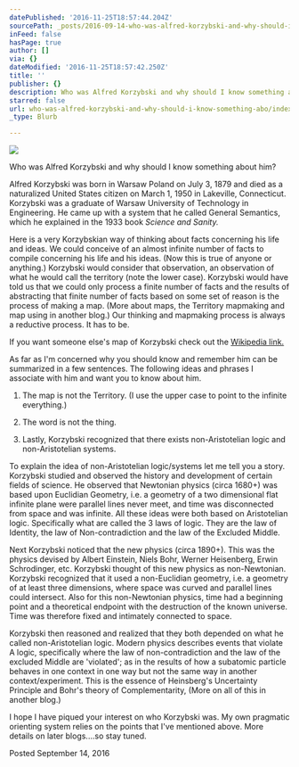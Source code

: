 ```yaml
---
datePublished: '2016-11-25T18:57:44.204Z'
sourcePath: _posts/2016-09-14-who-was-alfred-korzybski-and-why-should-i-know-him.md
inFeed: false
hasPage: true
author: []
via: {}
dateModified: '2016-11-25T18:57:42.250Z'
title: ''
publisher: {}
description: Who was Alfred Korzybski and why should I know something about him?
starred: false
url: who-was-alfred-korzybski-and-why-should-i-know-something-abo/index.html
_type: Blurb

---
```

![](https://the-grid-user-content.s3-us-west-2.amazonaws.com/0fdf891f-0735-4e5d-b768-a0b12446d2e3.jpg)

Who was Alfred Korzybski and why should I know something about him?

Alfred Korzybski was born in Warsaw Poland on July 3, 1879 and died as a naturalized United States citizen on March 1, 1950 in Lakeville, Connecticut. Korzybski was a graduate of Warsaw University of Technology in Engineering. He came up with a system that he called General Semantics, which he explained in the 1933 book _Science and Sanity._

Here is a very Korzybskian way of thinking about facts concerning his life and ideas. We could conceive of an almost infinite number of facts to compile concerning his life and his ideas. (Now this is true of anyone or anything.) Korzybski would consider that observation, an observation of what he would call the territory (note the lower case). Korzybski would have told us that we could only process a finite number of facts and the results of abstracting that finite number of facts based on some set of reason is the process of making a map. (More about maps, the Territory mapmaking and map using in another blog.) Our thinking and mapmaking process is always a reductive process. It has to be.

If you want someone else's map of Korzybski check out the [Wikipedia link.][0]

As far as I'm concerned why you should know and remember him can be summarized in a few sentences. The following ideas and phrases I associate with him and want you to know about him.

1) The map is not the Territory. (I use the upper case to point to the infinite everything.)

2) The word is not the thing.

3) Lastly, Korzybski recognized that there exists non-Aristotelian logic and non-Aristotelian systems.

To explain the idea of non-Aristotelian logic/systems let me tell you a story. Korzybski studied and observed the history and development of certain fields of science. He observed that Newtonian physics (circa 1680+) was based upon Euclidian Geometry, i.e. a geometry of a two dimensional flat infinite plane were parallel lines never meet, and time was disconnected from space and was infinite. All these ideas were both based on Aristotelian logic. Specifically what are called the 3 laws of logic. They are the law of Identity, the law of Non-contradiction and the law of the Excluded Middle.

Next Korzybski noticed that the new physics (circa 1890+). This was the physics devised by Albert Einstein, Niels Bohr, Werner Heisenberg, Erwin Schrodinger, etc. Korzybski thought of this new physics as non-Newtonian. Korzybski recognized that it used a non-Euclidian geometry, i.e. a geometry of at least three dimensions, where space was curved and parallel lines could intersect. Also for this non-Newtonian physics, time had a beginning point and a theoretical endpoint with the destruction of the known universe. Time was therefore fixed and intimately connected to space.

Korzybski then reasoned and realized that they both depended on what he called non-Aristotelian logic. Modern physics describes events that violate A logic, specifically where the law of non-contradiction and the law of the excluded Middle are 'violated'; as in the results of how a subatomic particle behaves in one context in one way but not the same way in another context/experiment. This is the essence of Heinsberg's Uncertainty Principle and Bohr's theory of Complementarity, (More on all of this in another blog.)

I hope I have piqued your interest on who Korzybski was. My own pragmatic orienting system relies on the points that I've mentioned above. More details on later blogs....so stay tuned.

Posted September 14, 2016

[0]: https://en.wikipedia.org/wiki/Alfred_Korzybski "Wikipedia"